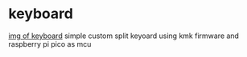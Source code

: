 # keyboard
[img of keyboard](/main/P1510293.JPG)
simple custom split keyoard using kmk firmware and raspberry pi pico as mcu
